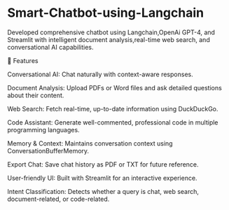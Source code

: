 # Smart-Chatbot-using-Langchain
Developed comprehensive chatbot using Langchain,OpenAi GPT-4, and Streamlit with intelligent document analysis,real-time web search, and conversational AI capabilities.

🚀 Features

Conversational AI: Chat naturally with context-aware responses.

Document Analysis: Upload PDFs or Word files and ask detailed questions about their content.

Web Search: Fetch real-time, up-to-date information using DuckDuckGo.

Code Assistant: Generate well-commented, professional code in multiple programming languages.

Memory & Context: Maintains conversation context using ConversationBufferMemory.

Export Chat: Save chat history as PDF or TXT for future reference.

User-friendly UI: Built with Streamlit for an interactive experience.

Intent Classification: Detects whether a query is chat, web search, document-related, or code-related.
